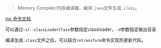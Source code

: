 > Memory Compiler/内存编译器，编译`.java`文件生成`.class`。

[mc 命令文档](https://arthas.aliyun.com/doc/mc.html)

可以通过`-c`/`--classLoaderClass`参数指定classloader，`-d`参数指定输出目录

编译生成`.class`文件之后，可以结合`retransform`命令实现热更新代码。
